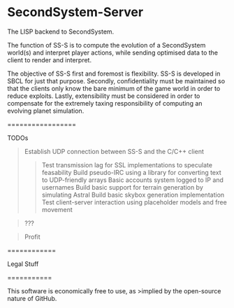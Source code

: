 SecondSystem-Server
===================

The LISP backend to SecondSystem.

The function of SS-S is to compute the evolution of a SecondSystem 
world(s) and interpret player actions, while sending optimised data to 
the client to render and interpret.

The objective of SS-S first and foremost is flexibility. SS-S is 
developed in SBCL for just that purpose. Secondly, confidentiality must 
be maintained so that the clients only know the bare minimum of the game 
world in order to reduce exploits. Lastly, extensibility must be 
considered in order to compensate for the extremely taxing 
responsibility of computing an evolving planet simulation.

=================

TODOs
>Establish UDP connection between SS-S and the C/C++ client
>>Test transmission lag for SSL implementations to speculate 
feasability
>>Build pseudo-IRC using a library for converting text to UDP-friendly 
arrays
>>Basic accounts system logged to IP and usernames
>Build basic support for terrain generation by simulating Astral
>>Build basic skybox generation implementation
>>Test client-server interaction using placeholder models and free 
movement

>???

>Profit

============

Legal Stuff

===========

This software is economically free to use, as >implied by the 
open-source 
nature of GitHub. 

